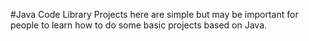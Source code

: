 #Java Code Library
Projects here are simple but may be important for people to learn how to do some basic projects based on Java.
